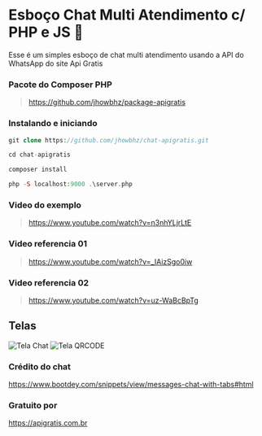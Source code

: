 # Esboço Chat Multi Atendimento c/ PHP e JS 🚀
Esse é um simples esboço de chat multi atendimento usando a API do WhatsApp do site Api Gratis

### Pacote do Composer PHP
> https://github.com/jhowbhz/package-apigratis

### Instalando e iniciando
```php
git clone https://github.com/jhowbhz/chat-apigratis.git
```

```php
cd chat-apigratis
```

```php
composer install
```

```php
php -S localhost:9000 .\server.php
```

### Video do exemplo
> https://www.youtube.com/watch?v=n3nhYLjrLtE

### Video referencia 01
> https://www.youtube.com/watch?v=_IAizSgo0iw

### Video referencia 02
> https://www.youtube.com/watch?v=uz-WaBcBpTg

## Telas

![Tela Chat](https://i.imgur.com/iInHyB3.png)
![Tela QRCODE](https://i.imgur.com/DcC8ml5.png)

### Crédito do chat
https://www.bootdey.com/snippets/view/messages-chat-with-tabs#html

### Gratuito por
https://apigratis.com.br
